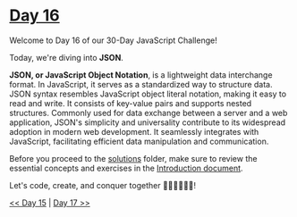 # [Day 16](https://github.com/Muhtoyyib/30-DAY-JAVASCRIPT/blob/main/Day16/day16.md)

Welcome to Day 16 of our 30-Day JavaScript Challenge! 

Today, we're diving into **JSON**.

**JSON, or JavaScript Object Notation**, is a lightweight data interchange format. In JavaScript, it serves as a standardized way to structure data. JSON syntax resembles JavaScript object literal notation, making it easy to read and write. It consists of key-value pairs and supports nested structures. Commonly used for data exchange between a server and a web application, JSON's simplicity and universality contribute to its widespread adoption in modern web development. It seamlessly integrates with JavaScript, facilitating efficient data manipulation and communication.

Before you proceed to the [solutions](solutions-day16/) folder, make sure to review the essential concepts and exercises in the <a href="https://github.com/Asabeneh/30-Days-Of-JavaScript/blob/master/16_Day_JSON/16_day_json.md" target="_blank"> Introduction document</a>.

Let's code, create, and conquer together 👨🏻‍💻🚀💪🏻!

[<< Day 15](https://github.com/Muhtoyyib/30-DAY-JAVASCRIPT/blob/main/Day15/day15.md) | [Day 17 >>](https://github.com/Muhtoyyib/30-DAY-JAVASCRIPT/blob/main/Day17/day17.md)